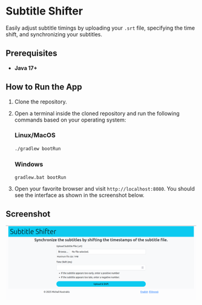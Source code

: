 # Subtitle Shifter

Easily adjust subtitle timings by uploading your `.srt` file, specifying the time shift, and synchronizing your subtitles.

## Prerequisites
- **Java 17+**

## How to Run the App

1. Clone the repository.
2. Open a terminal inside the cloned repository and run the following commands based on your operating system:

    ### Linux/MacOS
    ```bash
    ./gradlew bootRun
    ```
    
    ### Windows
    ```console
    gradlew.bat bootRun 
    ```

3. Open your favorite browser and visit `http://localhost:8080`. You should see the interface as shown in the screenshot below.

## Screenshot
![Subtitle_Shifter.png](assets/Subtitle_Shifter.png)
